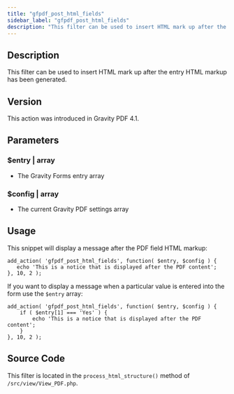```yaml
---
title: "gfpdf_post_html_fields"
sidebar_label: "gfpdf_post_html_fields"
description: "This filter can be used to insert HTML mark up after the entry HTML markup has been generated."
---
```




## Description 

This filter can be used to insert HTML mark up after the entry HTML markup has been generated. 

## Version 

This action was introduced in Gravity PDF 4.1.

## Parameters 

### $entry | array
*  The Gravity Forms entry array

### $config | array
*  The current Gravity PDF settings array

## Usage 

This snippet will display a message after the PDF field HTML markup:

```
add_action( 'gfpdf_post_html_fields', function( $entry, $config ) {
   echo 'This is a notice that is displayed after the PDF content';
}, 10, 2 );
```

If you want to display a message when a particular value is entered into the form use the `$entry` array:

```
add_action( 'gfpdf_post_html_fields', function( $entry, $config ) {
    if ( $entry[1] === 'Yes' ) {
        echo 'This is a notice that is displayed after the PDF content';
    }
}, 10, 2 );
```

## Source Code 

This filter is located in the `process_html_structure()` method of `/src/view/View_PDF.php`.